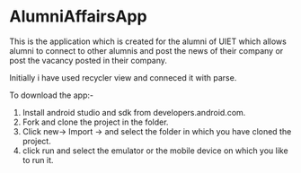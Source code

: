 # AlumniAffairsApp
This is the application which is created for the alumni of UIET which allows alumni to connect to other alumnis and post the news of their company
or post the vacancy posted in their company.

Initially i have used recycler view and conneced it with parse.

To download the app:-
1) Install android studio and sdk from developers.android.com.
2) Fork and clone the project in the folder.
3) Click new-> Import -> and select the folder in which you have cloned the project.
4) click run and select the emulator or the mobile device on which you like to run it.
